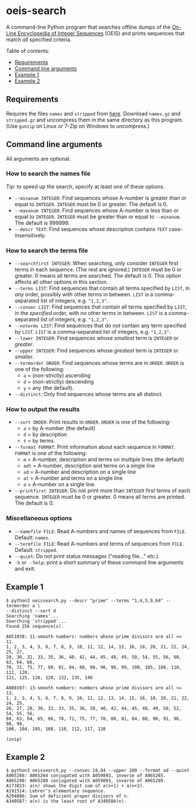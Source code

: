 # oeis-search
A command-line Python program that searches offline dumps of the [On-Line Encyclopedia of Integer Sequences](https://oeis.org) (OEIS) and prints sequences that match *all* specified criteria.

Table of contents:
* [Requirements](#requirements)
* [Command line arguments](#command-line-arguments)
* [Example 1](#example-1)
* [Example 2](#example-2)

## Requirements
Requires the files `names` and `stripped` from [here](https://oeis.org/wiki/QandA_For_New_OEIS#The_files_stripped.gz.2C_names.gz). Download `names.gz` and `stripped.gz` and uncompress them in the same directory as this program. (Use `gunzip` on Linux or 7-Zip on Windows to uncompress.)

## Command line arguments
All arguments are optional.

### How to search the names file
Tip: to speed up the search, specify at least one of these options.
* `--minanum INTEGER`: Find sequences whose A-number is greater than or equal to `INTEGER`. `INTEGER` must be 0 or greater. The default is 0.
* `--maxanum INTEGER`: Find sequences whose A-number is less than or equal to `INTEGER`. `INTEGER` must be greater than or equal to `--minanum`. The default is 999999.
* `--descr TEXT`: Find sequences whose description contains `TEXT` case-insensitively.

### How to search the terms file
* `--searchfirst INTEGER`: When searching, only consider `INTEGER` first terms in each sequence. (The rest are ignored.) `INTEGER` must be 0 or greater. 0 means all terms are searched. The default is 0. This option affects all other options in this section.
* `--terms LIST`: Find sequences that contain all terms specified by `LIST`, in *any* order, possibly *with* other terms in between. `LIST` is a comma-separated list of integers, e.g. `"1,2,3"`.
* `--consec LIST`: Find sequences that contain all terms specified by `LIST`, in the *specified* order, with *no* other terms in between. `LIST` is a comma-separated list of integers, e.g. `"1,2,3"`.
* `--noterms LIST`: Find sequences that do *not* contain any term specified by `LIST`. `LIST` is a comma-separated list of integers, e.g. `"1,2,3"`.
* `--lower INTEGER`: Find sequences whose *smallest* term is `INTEGER` or *greater*.
* `--upper INTEGER`: Find sequences whose *greatest* term is `INTEGER` or *smaller*.
* `--termorder ORDER`: Find sequences whose terms are in `ORDER`. `ORDER` is one of the following:
  * `a` = (non-strictly) ascending
  * `d` = (non-strictly) descending
  * `y` = any (the default).
* `--distinct`: Only find sequences whose terms are all distinct.

### How to output the results
* `--sort ORDER`: Print results in `ORDER`. `ORDER` is one of the following:
  * `a` = by A-number (the default)
  * `d` = by description
  * `t` = by terms.
* `--format FORMAT`: Print information about each sequence in `FORMAT`. `FORMAT` is one of the following:
  * `m` = A-number, description and terms on multiple lines (the default)
  * `adt` = A-number, description and terms on a single line
  * `ad` = A-number and description on a single line
  * `at` = A-number and terms on a single line
  * `a` = A-number on a single line.
* `--printfirst INTEGER`: Do not print more than `INTEGER` first terms of each sequence. `INTEGER` must be 0 or greater. 0 means all terms are printed. The default is 0.

### Miscellaneous options
* `--namefile FILE`: Read A-numbers and names of sequences from `FILE`. Default: `names`.
* `--termfile FILE`: Read A-numbers and terms of sequences from `FILE`. Default: `stripped`.
* `--quiet`: Do not print status messages ("reading file..." etc.).
* `-h` or `--help`: print a short summary of these command line arguments and exit.

## Example 1
```
$ python3 oeissearch.py --descr "prime" --terms "1,4,5,9,64" --termorder a \
--distinct --sort d
Searching 'names'...
Searching 'stripped'...
Found 256 sequence(s).

A051038: 11-smooth numbers: numbers whose prime divisors are all <= 11.
1, 2, 3, 4, 5, 6, 7, 8, 9, 10, 11, 12, 14, 15, 16, 18, 20, 21, 22, 24, 25, 27,
28, 30, 32, 33, 35, 36, 40, 42, 44, 45, 48, 49, 50, 54, 55, 56, 60, 63, 64, 66,
70, 72, 75, 77, 80, 81, 84, 88, 90, 96, 98, 99, 100, 105, 108, 110, 112, 120,
121, 125, 126, 128, 132, 135, 140

A080197: 13-smooth numbers: numbers whose prime divisors are all <= 13.
1, 2, 3, 4, 5, 6, 7, 8, 9, 10, 11, 12, 13, 14, 15, 16, 18, 20, 21, 22, 24, 25,
26, 27, 28, 30, 32, 33, 35, 36, 39, 40, 42, 44, 45, 48, 49, 50, 52, 54, 55, 56,
60, 63, 64, 65, 66, 70, 72, 75, 77, 78, 80, 81, 84, 88, 90, 91, 96, 98, 99,
100, 104, 105, 108, 110, 112, 117, 120

(snip)
```

## Example 2
```
$ python3 oeissearch.py --consec 19,84 --upper 200 --format ad --quiet
A065266: A065264 conjugated with A059893, inverse of A065265.
A065290: A065288 conjugated with A059893, inverse of A065289.
A173823: a(n) shows the digit sum of a(n+1) + a(n+2).
A191514: Lehrer's elementary sequence.
A294886: Sum of deficient proper divisors of n.
A340587: a(n) is the least root of A340586(n).
```
